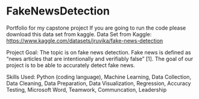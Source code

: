 # FakeNewsDetection
Portfolio for my capstone project
If you are going to run the code please download this data set from kaggle.
Data Set from Kaggle: https://www.kaggle.com/datasets/jruvika/fake-news-detection 

Project Goal: The topic is on fake news detection. Fake news is defined as “news articles that are intentionally and verifiably false” [1]. The goal of our project is to be able to accurately detect fake news.

Skills Used: Python (coding language), Machine Learning, Data Collection, Data Cleaning, Data Preparation, Data Visualization, Regression, Accuracy Testing, Microsoft Word, Teamwork, Communcation, Leadership
